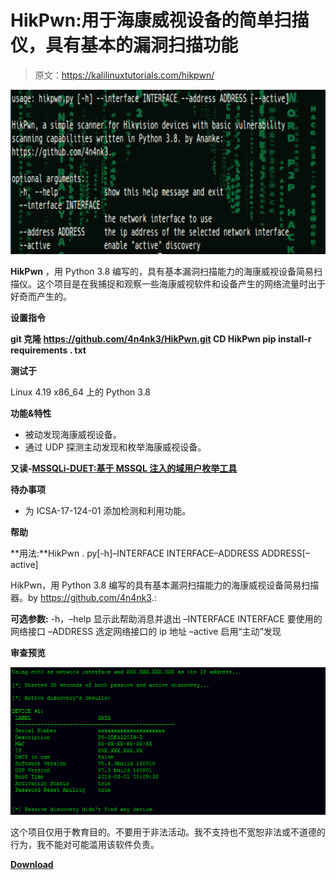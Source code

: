 # HikPwn:用于海康威视设备的简单扫描仪，具有基本的漏洞扫描功能

> 原文：<https://kalilinuxtutorials.com/hikpwn/>

[![HikPwn : Simple Scanner For Hikvision Devices With Basic Vulnerability Scanning](img//abb3b9f2d9a90f4b84d9c3e7cfbe21f7.png "HikPwn : Simple Scanner For Hikvision Devices With Basic Vulnerability Scanning")](https://1.bp.blogspot.com/-ODZzZc560Eg/Xos_q5ilsSI/AAAAAAAAF2Q/TQmVN5lPI7M4ufB61CYbUlobFP59Dja6QCLcBGAsYHQ/s1600/HikPwn%25281%2529.png)

**HikPwn** ，用 Python 3.8 编写的，具有基本漏洞扫描能力的海康威视设备简易扫描仪。这个项目是在我捕捉和观察一些海康威视软件和设备产生的网络流量时出于好奇而产生的。

**设置指令**

**git 克隆 https://github.com/4n4nk3/HikPwn.git
CD HikPwn
pip install-r requirements . txt**

**测试于**

Linux 4.19 x86_64 上的 Python 3.8

**功能&特性**

*   被动发现海康威视设备。
*   通过 UDP 探测主动发现和枚举海康威视设备。

**又读-[MSSQLi-DUET:基于 MSSQL 注入的域用户枚举工具](https://kalilinuxtutorials.com/mssql-injection/)**

**待办事项**

*   为 ICSA-17-124-01 添加检测和利用功能。

**帮助**

**用法:**HikPwn . py[-h]–INTERFACE INTERFACE–ADDRESS ADDRESS[–active]

HikPwn，用 Python 3.8 编写的具有基本漏洞扫描能力的海康威视设备简易扫描器。by https://github.com/4n4nk3.:

**可选参数:**
-h，–help 显示此帮助消息并退出
–INTERFACE INTERFACE 要使用的网络接口
–ADDRESS 选定网络接口的 ip 地址
–active 启用“主动”发现

**审查预览**

![](img//dce9ba8e0783cc812609ba5e5280fb6a.png)

这个项目仅用于教育目的。不要用于非法活动。我不支持也不宽恕非法或不道德的行为，我不能对可能滥用该软件负责。

[**Download**](https://github.com/4n4nk3/HikPwn)